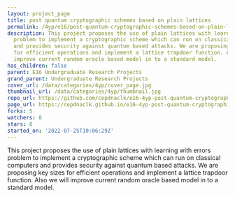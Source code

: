 ```yaml
---
layout: project_page
title: post quantum cryptographic schemes based on plain lattices
permalink: /4yp/e16/post-quantum-cryptographic-schemes-based-on-plain-lattices/
description: This project proposes the use of plain lattices with learning with errors
  problem to implement a cryptographic scheme which can run on classical computers
  and provides security against quantum based attacks. We are proposing key sizes
  for efficient operations and implement a lattice trapdoor function. Also we will
  improve current random oracle based model in to a standard model.
has_children: false
parent: E16 Undergraduate Research Projects
grand_parent: Undergraduate Research Projects
cover_url: /data/categories/4yp/cover_page.jpg
thumbnail_url: /data/categories/4yp/thumbnail.jpg
repo_url: https://github.com/cepdnaclk/e16-4yp-post-quantum-cryptographic-schemes-based-on-plain-lattices
page_url: https://cepdnaclk.github.io/e16-4yp-post-quantum-cryptographic-schemes-based-on-plain-lattices
forks: 5
watchers: 8
stars: 8
started_on: '2022-07-25T10:06:29Z'
---
```


This project proposes the use of plain lattices with learning with errors problem to implement a cryptographic scheme which can run on classical computers and provides security against quantum based attacks. We are proposing key sizes for efficient operations and implement a lattice trapdoor function. Also we will improve current random oracle based model in to a standard model.